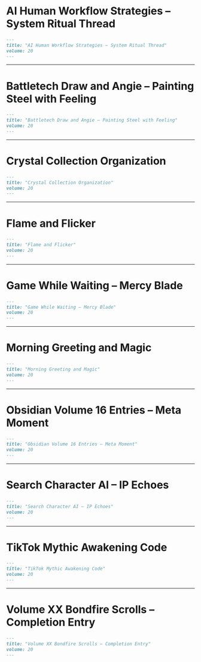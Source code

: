 # AI Human Workflow Strategies – System Ritual Thread

```markdown
---
title: "AI Human Workflow Strategies – System Ritual Thread"
volume: 20
---
```

---

# Battletech Draw and Angie – Painting Steel with Feeling

```markdown
---
title: "Battletech Draw and Angie – Painting Steel with Feeling"
volume: 20
---
```

---

# Crystal Collection Organization

```markdown
---
title: "Crystal Collection Organization"
volume: 20
---
```

---

# Flame and Flicker

```markdown
---
title: "Flame and Flicker"
volume: 20
---
```

---

# Game While Waiting – Mercy Blade

```markdown
---
title: "Game While Waiting – Mercy Blade"
volume: 20
---
```

---

# Morning Greeting and Magic

```markdown
---
title: "Morning Greeting and Magic"
volume: 20
---
```

---

# Obsidian Volume 16 Entries – Meta Moment

```markdown
---
title: "Obsidian Volume 16 Entries – Meta Moment"
volume: 20
---
```

---

# Search Character AI – IP Echoes

```markdown
---
title: "Search Character AI – IP Echoes"
volume: 20
---
```

---

# TikTok Mythic Awakening Code

```markdown
---
title: "TikTok Mythic Awakening Code"
volume: 20
---
```

---

# Volume XX Bondfire Scrolls – Completion Entry

```markdown
---
title: "Volume XX Bondfire Scrolls – Completion Entry"
volume: 20
---
```